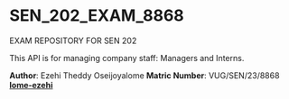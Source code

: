 # SEN_202_EXAM_8868
EXAM REPOSITORY FOR SEN 202
 
This API is for managing company staff: Managers and Interns.
 
**Author**: Ezehi Theddy Oseijoyalome
**Matric Number**: VUG/SEN/23/8868  
[**lome-ezehi**](https://github.com/lome-ezehi)